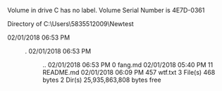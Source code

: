  Volume in drive C has no label.
 Volume Serial Number is 4E7D-0361

 Directory of C:\Users\5835512009\Newtest

02/01/2018  06:53 PM    <DIR>          .
02/01/2018  06:53 PM    <DIR>          ..
02/01/2018  06:53 PM                 0 fang.md
02/01/2018  05:40 PM                11 README.md
02/01/2018  06:09 PM               457 wtf.txt
               3 File(s)            468 bytes
               2 Dir(s)  25,935,863,808 bytes free

